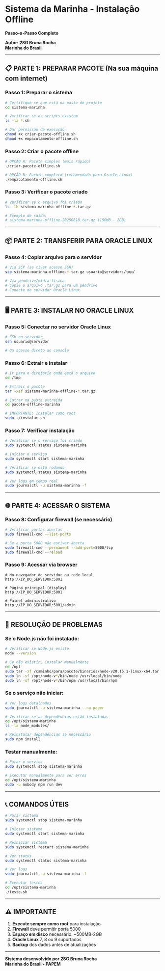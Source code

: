 # Sistema da Marinha - Instalação Offline
**Passo-a-Passo Completo**

**Autor: 2SG Bruna Rocha**  
**Marinha do Brasil**

---

## 📋 PARTE 1: PREPARAR PACOTE (Na sua máquina com internet)

### Passo 1: Preparar o sistema
```bash
# Certifique-se que está na pasta do projeto
cd sistema-marinha

# Verificar se os scripts existem
ls -la *.sh

# Dar permissão de execução
chmod +x criar-pacote-offline.sh
chmod +x empacotamento-offline.sh
```

### Passo 2: Criar o pacote offline
```bash
# OPÇÃO A: Pacote simples (mais rápido)
./criar-pacote-offline.sh

# OPÇÃO B: Pacote completo (recomendado para Oracle Linux)
./empacotamento-offline.sh
```

### Passo 3: Verificar o pacote criado
```bash
# Verificar se o arquivo foi criado
ls -lh sistema-marinha-offline-*.tar.gz

# Exemplo de saída:
# sistema-marinha-offline-20250618.tar.gz (150MB - 2GB)
```

---

## 📦 PARTE 2: TRANSFERIR PARA ORACLE LINUX

### Passo 4: Copiar arquivo para o servidor
```bash
# Via SCP (se tiver acesso SSH)
scp sistema-marinha-offline-*.tar.gz usuario@servidor:/tmp/

# Via pendrive/mídia física
# Copie o arquivo .tar.gz para um pendrive
# Conecte no servidor Oracle Linux
```

---

## 🖥️ PARTE 3: INSTALAR NO ORACLE LINUX

### Passo 5: Conectar no servidor Oracle Linux
```bash
# SSH no servidor
ssh usuario@servidor

# Ou acesso direto ao console
```

### Passo 6: Extrair e instalar
```bash
# Ir para o diretório onde está o arquivo
cd /tmp

# Extrair o pacote
tar -xzf sistema-marinha-offline-*.tar.gz

# Entrar na pasta extraída
cd pacote-offline-marinha

# IMPORTANTE: Instalar como root
sudo ./instalar.sh
```

### Passo 7: Verificar instalação
```bash
# Verificar se o serviço foi criado
sudo systemctl status sistema-marinha

# Iniciar o serviço
sudo systemctl start sistema-marinha

# Verificar se está rodando
sudo systemctl status sistema-marinha

# Ver logs em tempo real
sudo journalctl -u sistema-marinha -f
```

---

## 🌐 PARTE 4: ACESSAR O SISTEMA

### Passo 8: Configurar firewall (se necessário)
```bash
# Verificar portas abertas
sudo firewall-cmd --list-ports

# Se a porta 5000 não estiver aberta
sudo firewall-cmd --permanent --add-port=5000/tcp
sudo firewall-cmd --reload
```

### Passo 9: Acessar via browser
```
# No navegador do servidor ou rede local
http://IP_DO_SERVIDOR:5001

# Página principal (display)
http://IP_DO_SERVIDOR:5001

# Painel administrativo
http://IP_DO_SERVIDOR:5001/admin
```

---

## 🔧 RESOLUÇÃO DE PROBLEMAS

### Se o Node.js não foi instalado:
```bash
# Verificar se Node.js existe
node --version

# Se não existir, instalar manualmente
cd /opt
sudo tar -xf /caminho/para/pacote/binarios/node-v20.15.1-linux-x64.tar.xz
sudo ln -sf /opt/node-v*/bin/node /usr/local/bin/node
sudo ln -sf /opt/node-v*/bin/npm /usr/local/bin/npm
```

### Se o serviço não iniciar:
```bash
# Ver logs detalhados
sudo journalctl -u sistema-marinha --no-pager

# Verificar se as dependências estão instaladas
cd /opt/sistema-marinha
ls -la node_modules/

# Reinstalar dependências se necessário
sudo npm install
```

### Testar manualmente:
```bash
# Parar o serviço
sudo systemctl stop sistema-marinha

# Executar manualmente para ver erros
cd /opt/sistema-marinha
sudo -u nobody npm run dev
```

---

## 📞 COMANDOS ÚTEIS

```bash
# Parar sistema
sudo systemctl stop sistema-marinha

# Iniciar sistema  
sudo systemctl start sistema-marinha

# Reiniciar sistema
sudo systemctl restart sistema-marinha

# Ver status
sudo systemctl status sistema-marinha

# Ver logs
sudo journalctl -u sistema-marinha -f

# Executar testes
cd /opt/sistema-marinha
./teste.sh
```

---

## ⚠️ IMPORTANTE

1. **Execute sempre como root** para instalação
2. **Firewall** deve permitir porta 5000
3. **Espaço em disco** necessário: ~500MB-2GB
4. **Oracle Linux** 7, 8 ou 9 suportados
5. **Backup** dos dados antes de atualizações

---

**Sistema desenvolvido por 2SG Bruna Rocha**  
**Marinha do Brasil - PAPEM**